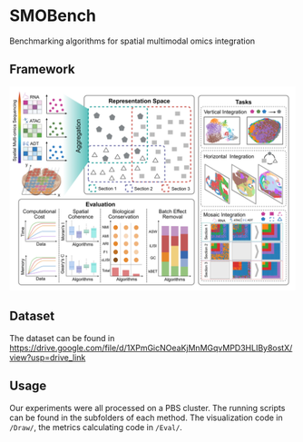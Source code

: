 # SMOBench
Benchmarking algorithms for spatial multimodal omics integration
## Framework
![Local Image](./Framework/FrameWork.jpg)
## Dataset
The dataset can be found in https://drive.google.com/file/d/1XPmGicNOeaKjMnMGqvMPD3HLIBy8ostX/view?usp=drive_link
## Usage
Our experiments were all processed on a PBS cluster. The running scripts can be found in the subfolders of each method. The visualization code in `/Draw/`, the metrics calculating code in `/Eval/`.

